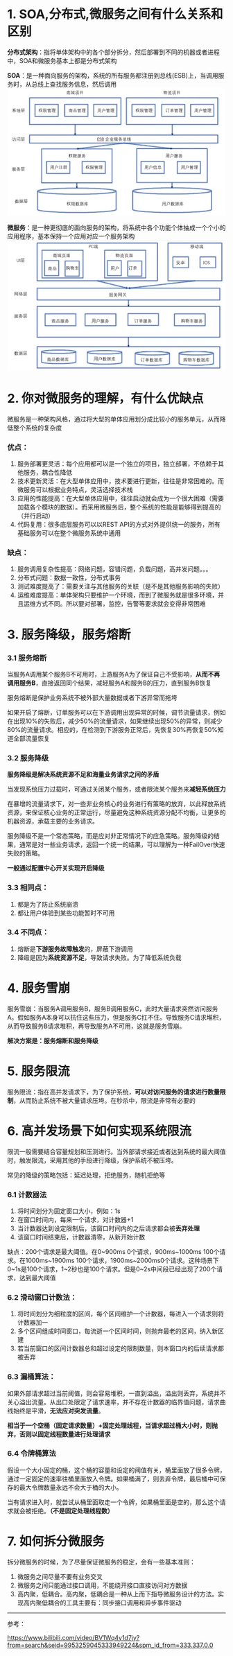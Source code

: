 # 1. SOA,分布式,微服务之间有什么关系和区别

**分布式架构**：指将单体架构中的各个部分拆分，然后部署到不同的机器或者进程中，SOA和微服务基本上都是分布式架构

**SOA**：是一种面向服务的架构，系统的所有服务都注册到总线(ESB)上，当调用服务时，从总线上查找服务信息，然后调用![](/分布式\微服务/images/SOA架构.png)

**微服务**：是一种更彻底的面向服务的架构，将系统中各个功能个体抽成一个个小的应用程序，基本保持一个应用对应一个服务架构![](/分布式\微服务/images/微服务架构.png)

# 2. 你对微服务的理解，有什么优缺点

微服务是一种架构风格，通过将大型的单体应用划分成比较小的服务单元，从而降低整个系统的复杂度

### 优点：

1. 服务部署更灵活：每个应用都可以是一个独立的项目，独立部署，不依赖于其他服务，耦合性降低
2. 技术更新灵活：在大型单体应用中，技术要进行更新，往往是非常困难的。而微服务可以根据业务特点，灵活选择技术栈
3. 应用的性能提高：在大型单体应用中，往往启动就会成为一个很大困难（需要加载各个模块的数据）。而采用微服务后，整个系统的性能是能够得到提高的（并行启动）
4. 代码复用：很多底层服务可以以REST API的方式对外提供统一的服务，所有基础服务可以在整个微服务系统中通用

### 缺点：

1. 服务调用复杂性提高：网络问题，容错问题，负载问题，高并发问题。。。
2. 分布式问题：数据一致性，分布式事务
3. 测试难度提高了：需要关注与其他服务的关联（是不是其他服务影响的失败）
4. 运维难度提高：单体架构只要维护一个环境，而到了微服务就是很多环境，并且运维方式不同。所以要对部署，监控，告警等要求就会变得非常困难

# 3. 服务降级，服务熔断

### 3.1 服务熔断

当服务A调用某个服务B不可用时，上游服务A为了保证自己不受影响，**从而不再调用服务B**，直接返回同个结果，减轻服务A和服务B的压力，直到服务B恢复

服务熔断是保护业务系统不被外部大量数据或者下游异常而拖垮

如果开启了熔断，订单服务可以在下游调用出现异常的时候，调节流量请求，例如在出现10%的失败后，减少50%的流量请求，如果继续出现50%的异常，则减少80%的流量请求。相应的，在检测到下游服务正常后，先恢复30%再恢复50%知道全部流量恢复

### 3.2 服务降级

**服务降级是解决系统资源不足和海量业务请求之间的矛盾**

当发现系统压力过载时，可通过关闭某个服务，或者限流某个服务来**减轻系统压力**

在暴增的流量请求下，对一些非业务核心的业务进行有策略的放弃，以此释放系统资源，来保证核心业务的正常运行，尽量避免这种系统资源分配不均衡，让更多的机器资源，承载主要的业务请求。

服务降级不是一个常态策略，而是应对非正常情况下的应急策略。服务降级的结果，通常是对一些业务请求，返回一个统一的结果，可以理解为一种FailOver快速失败的策略。

**一般通过配置中心开关实现开启降级**

### 3.3 相同点：

1. 都是为了防止系统崩溃
2. 都让用户体验到某些功能暂时不可用

### 3.4 不同点：

1. 熔断是**下游服务故障触发**的，屏蔽下游调用
2. 降级是因为**系统资源不足**，导致请求失败。为了降低系统负载

# 4. 服务雪崩

服务雪崩：当服务A调用服务B，服务B调用服务C，此时大量请求突然访问服务A。假如服务A本身可以抗住这些压力，但是服务C扛不住。导致服务C请求堆积，从而导致服务B请求堆积，再导致服务A不可用，这就是服务雪崩。

**解决方案是：服务熔断和服务降级**

# 5. 服务限流

服务限流：指在高并发请求下，为了保护系统，**可以对访问服务的请求进行数量限制**，从而防止系统不被大量请求压垮。在秒杀中，限流是非常有必要的

# 6. 高并发场景下如何实现系统限流

限流一般需要结合容量规划和压测进行。当外部请求接近或者达到系统的最大阈值时，触发限流，采用其他的手段进行降级，保护系统不被压垮。

常见的降级的策略包括：延迟处理，拒绝服务，随机拒绝等

### 6.1 计数器法

1. 将时间划分为固定窗口大小，例如：1s
2. 在窗口时间内，每来一个请求，对计数器+1
3. 当计数器达到设定限制后，该窗口时间内的之后请求都会被**丢弃处理**
4. 该窗口时间结束后，计数器清零，从新开始计数

缺点：200个请求是最大阈值。在0~900ms 0个请求，900ms~1000ms 100个请求。在1000ms~1900ms 100个请求，1900ms~2000ms0个请求。这种场景下0~1s是100个请求，1~2秒也是100个请求。但是0~2s中间段已经出现了200个请求，达到最大阈值

### 6.2 滑动窗口计数法：

1. 将时间划分为细粒度的区间，每个区间维护一个计数器，每进入一个请求则将计数器加一
2. 多个区间组成时间窗口，每流逝一个区间时间，则抛弃最老的区间，纳入新区建
3. 若当前窗口的区间计数器总和超过设定的限制数量，则本窗口内的后续请求都被丢弃

### 6.3 漏桶算法：

如果外部请求超过当前阈值，则会容易堆积，一直到溢出，溢出则丢弃，系统并不关心溢出流量。从出口处限定了请求速率，并不存在计数器的临界值问题，请求曲线始终是平滑，**无法应对突发流量**。

**相当于一个空桶（固定请求数量）+固定处理线程，当请求超过桶大小时，则抛弃，否则以固定线程数量进行处理请求**

### 6.4 令牌桶算法

假设一个大小固定的桶，这个桶的容量和设定的阈值有关，桶里面放了很多令牌，通过一定固定的速率往桶里面放入令牌。如果桶满了，则丢弃令牌，最后桶中可保存的最大令牌数量永远不会大于桶的大小。

当有请求进入时，就尝试从桶里面取走一个令牌，如果桶里面是空的，那么这个请求就会被拒绝。**（不是固定处理线程数）**

# 7. 如何拆分微服务

拆分微服务的时候，为了尽量保证微服务的稳定，会有一些基本准则：

1. 微服务之间尽量不要有业务交叉
2. 微服务之间只能通过接口调用，不能绕开接口直接访问对方数据
3. 高内聚，低耦合。高内聚，低耦合是一种从上而下指导微服务设计的方法。实现高内聚低耦合的工具主要有：同步接口调用和异步事件驱动

------

参考：

https://www.bilibili.com/video/BV1Wq4y1d7jy?from=search&seid=9953259045333949224&spm_id_from=333.337.0.0